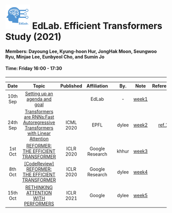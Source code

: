 # <img src="./treasury/week1/EdLab_logo_1_byDyan.png" width="77" height="77"> EdLab.   Efficient Transformers Study (2021)

#### Members: Dayoung Lee, Kyung-hoon Hur, JongHak Moon, Seungwoo Ryu, Minjae Lee, Eunbyeol Cho, and Sumin Jo

#### Time: Friday 16:00 - 17:30

---

|   Date   |                                               Topic                                         | Published |   Affiliation   |      |   By.   |        Note       |     Reference    |
| :------: | :-----------------------------------------------------------------------------------------: | :-------: | :-------------: | :--: | :-----: | :---------------: | :--------------: |
| 10th Sep | [Setting up an agenda and goal][repo_1]                                                     |           | EdLab           |      |    -    | [week1][etnote_1] |                  |
| 24th Sep | [Transformers are RNNs:Fast Autoregressive Transformers with Linear Attention][paperlink_1] | ICML 2020 | EPFL            |      |  dylee  | [week2][etnote_2] | [ref.1][etref_1] |
| 1st Oct  | [REFORMER: THE EFFICIENT TRANSFORMER][paperlink_2]                                          | ICLR 2020 | Google Research |      |  khhur  | [week3][etnote_3] |                  |
| 8th Oct  | [[CodeReview] REFORMER: THE EFFICIENT TRANSFORMER][paperlink_2]                             | ICLR 2020 | Google Research |      |  dylee  | [week4][etnote_4] |                  |
| 15th Oct | [RETHINKING ATTENTION WITH PERFORMERS][paperlink_3]                                         | ICLR 2021 | Google          |      |  dylee  | [week5][etnote_5] |                  |

<!-- & Materials -->
[paperlink_1]: https://arxiv.org/pdf/2006.16236.pdf
[paperlink_2]: https://arxiv.org/pdf/2001.04451.pdf
[paperlink_3]: https://arxiv.org/pdf/2009.14794.pdf

<!-- & # Weekly Note -->
[etnote_1]: treasury/week1/week1_ETstudy.pdf
[etnote_2]: treasury/week2/week2_20210924_dyanlee_Linear_Transformer.pdf
[etnote_3]: treasury/week3-4/week3_20211001_kyunghoon_Reformer.pdf
[etnote_4]: treasury/week3-4/week4_20211008_dylee_Reformer_code.pdf
[etnote_5]: treasury/week5/

<!-- & # Reference Vault -->
[etref_1]: https://drive.google.com/drive/folders/1IwHIRzNApaHVQ5ZpofSZRFixqf_6szg-?usp=sharing

<!-- & Main Repository -->
[repo_1]: treasury/week1

<!-- ############################################################################################################################# -->

<!-- & # References -->
[jchoo-ssl1]: https://drive.google.com/file/d/1JndOzkhxtOXwp_4sBtcc1WCpTh1Y1ygb/view?usp=sharing
[jchoo-ssl2]: https://drive.google.com/file/d/1bZ_mxNYUOe7y3QG2KZ0u9d8aH-tlwDx8/view?usp=sharing
[jchoo-ssl3]: https://drive.google.com/file/d/1IGQPThjCNSNdMdCsqz4O7KeXrPAO8qtE/view?usp=sharing
[jchoo-ssl-slide]: https://drive.google.com/file/d/17a905miPnzLlsxSBMAt1DE3BbEiqOhN4/view?usp=sharing
[lecun-nlp]: https://www.youtube.com/watch?v=6D4EWKJgNn0&list=PL80I41oVxglKcAHllsU0txr3OuTTaWX2v&index=23

[week1-vid]:https://drive.google.com/file/d/1dCY3Khg-jvQI5YslXaHyrnZQBlLr5kCA/view?usp=sharing
[week2-vid]:https://drive.google.com/file/d/1r_6AmoStJu8nGAkOE44FQ-PdlNAJMvNF/view?usp=sharing
[week3-vid]:https://drive.google.com/file/d/1Eh3WuZoCmaTePjuG5CLq3mWlFXvy9WCl/view?usp=sharing
[week4.1-vid]:https://drive.google.com/file/d/18n4B4c0HgjyELsW_iFBw7350Uqc446EM/view?usp=sharing
[week4.2-vid]:https://drive.google.com/file/d/1BBYDjJ88xwUTpKvft67c6nkw1JfroPl5/view?usp=sharing
[week5.1-vid]:https://drive.google.com/file/d/134ughAeBGKddBLKHYDE74ELw4sz-bYvo/view?usp=sharing
[week5.2-vid]:https://drive.google.com/file/d/1Nf9ci1f70H_ZIJppEFk3jGXWd9xsv5x4/view?usp=sharing
[week6.1-vid]:https://drive.google.com/file/d/1uSSShHSSAUd56bmi-dcKCNmBCDR7Qg8f/view?usp=sharing
[week6.2-vid]:https://drive.google.com/file/d/1uSSShHSSAUd56bmi-dcKCNmBCDR7Qg8f/view?usp=sharing
[week7.1-vid]:https://drive.google.com/file/d/1ogHc7Ry24skLTxmiOxCtSJfsBsTMIajN/view?usp=sharing
[week7.2-vid]:https://drive.google.com/file/d/1R9NWD3pvyKaYyBL7o8_LotXUi4kWCr4M/view?usp=sharing
[week8-vid]:https://drive.google.com/file/d/1YRJgZVvD-bPJ9e7Ct1XiLV03afY8so0W/view?usp=sharing

[week1.1-note]:posts/week1.1_linear_regression.md
[week1.2-note]:posts/week1.2_locally_weighted_and_logistic_regression.md
[week2-note]:posts/week2_perceptron_exponentialfamily_softmax.md
[week3.1-note]:posts/week3.1_image_classification.md
[week3.2-note]:posts/week3.2_loss_function_and_optimization.md
[week4.1-note]:posts/week4.1_Neural_Network.md
[week4.2-note]:posts/week4.2_Convolutional_Neural_Networks.md
[week5.1-note]:posts/week5.1_training_neural_networks_part1.md
[week5.2-note]:posts/week5.2_training_neural_networks_part2.md
[week6.1-note]:posts/week6.1_CNN_Architectures.md
[week7.1-note]:posts/week7.1_Recurrent_Neural_Networks.md
[week7.2-note]:posts/week7.2_NLP&Transformer_fin.md
[week8-note]:posts/week8_Visualizing_and_Understanding.md
